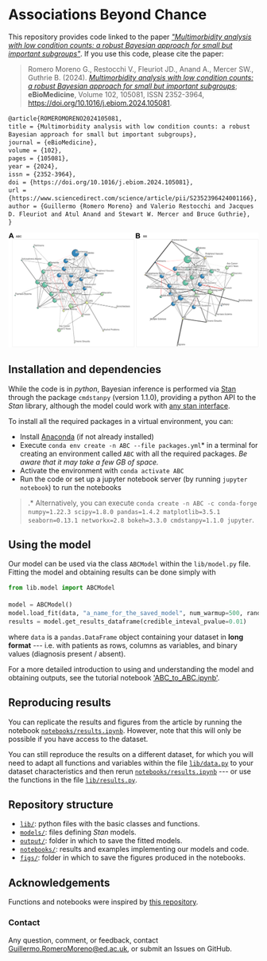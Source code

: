 # Associations Beyond Chance

This repository provides code linked to the paper [*"Multimorbidity analysis with low condition counts: a robust Bayesian approach for small but important subgroups"*](https://authors.elsevier.com/sd/article/S2352396424001166). If you use this code, please cite the paper:

> Romero Moreno G., Restocchi V., Fleuriot JD., Anand A., Mercer SW., Guthrie B. (2024). [*Multimorbidity analysis with low condition counts: a robust Bayesian approach for small but important subgroups*](https://www.sciencedirect.com/science/article/pii/S2352396424001166); **eBioMedicine**, Volume 102, 105081, ISSN 2352-3964, https://doi.org/10.1016/j.ebiom.2024.105081.

```
@article{ROMEROMORENO2024105081,
title = {Multimorbidity analysis with low condition counts: a robust Bayesian approach for small but important subgroups},
journal = {eBioMedicine},
volume = {102},
pages = {105081},
year = {2024},
issn = {2352-3964},
doi = {https://doi.org/10.1016/j.ebiom.2024.105081},
url = {https://www.sciencedirect.com/science/article/pii/S2352396424001166},
author = {Guillermo {Romero Moreno} and Valerio Restocchi and Jacques D. Fleuriot and Atul Anand and Stewart W. Mercer and Bruce Guthrie},
}
```

![](1-s2.0-S2352396424001166-gr4_lrg.jpg)


## Installation and dependencies

While the code is in *python*, Bayesian inference is performed via [Stan](http://mc-stan.org) through the package `cmdstanpy` (version 1.1.0), providing a python API to the *Stan* library, although the model could work with [any stan interface](https://mc-stan.org/users/interfaces/index.html).

To install all the required packages in a virtual environment, you can:
- Install [Anaconda](https://docs.anaconda.com/) (if not already installed)
- Execute `conda env create -n ABC --file packages.yml`* in a terminal for creating an environment called `ABC` with all the required packages. *Be aware that it may take a few GB of space.*
- Activate the environment with `conda activate ABC`
- Run the code or set up a jupyter notebook server (by running `jupyter notebook`) to run the notebooks

> .* Alternatively, you can execute `conda create -n ABC -c conda-forge numpy=1.22.3 scipy=1.8.0 pandas=1.4.2 matplotlib=3.5.1 seaborn=0.13.1 networkx=2.8 bokeh=3.3.0 cmdstanpy=1.1.0 jupyter`.


## Using the model

Our model can be used via the class `ABCModel` within the `lib/model.py` file. Fitting the model and obtaining results can be done simply with

```python
from lib.model import ABCModel

model = ABCModel()
model.load_fit(data, "a_name_for_the_saved_model", num_warmup=500, random_seed=1)
results = model.get_results_dataframe(credible_inteval_pvalue=0.01)
```

where `data` is a `pandas.DataFrame` object containing your dataset in **long format** --- i.e. with patients as rows, columns as variables, and binary values (diagnosis present / absent).

For a more detailed introduction to using and understanding the model and obtaining outputs, see the tutorial notebook ['ABC_to_ABC.ipynb'](notebooks/ABC_to_ABC.ipynb).


## Reproducing results

You can replicate the results and figures from the article by running the notebook [`notebooks/results.ipynb`](notebooks/results.ipynb). However, note that this will only be possible if you have access to the dataset.

You can still reproduce the results on a different dataset, for which you will need to adapt all functions and variables within the file [`lib/data.py`](lib/data.py) to your dataset characteristics and then rerun [`notebooks/results.ipynb`](notebooks/results.ipynb) --- or use the functions in the file [`lib/results.py`](lib/results.py).


## Repository structure

* [`lib/`](lib/): python files with the basic classes and functions.
* [`models/`](models/): files defining *Stan* models.
* [`output/`](output/): folder in which to save the fitted models.
* [`notebooks/`](notebooks/): results and examples implementing our models and code.
* [`figs/`](figs/): folder in which to save the figures produced in the notebooks.


## Acknowledgements

Functions and notebooks were inspired by [this repository](https://github.com/jg-you/plant-pollinator-inference/tree/master).


### Contact

Any question, comment, or feedback, contact <Guillermo.RomeroMoreno@ed.ac.uk>, or submit an Issues on GitHub.
